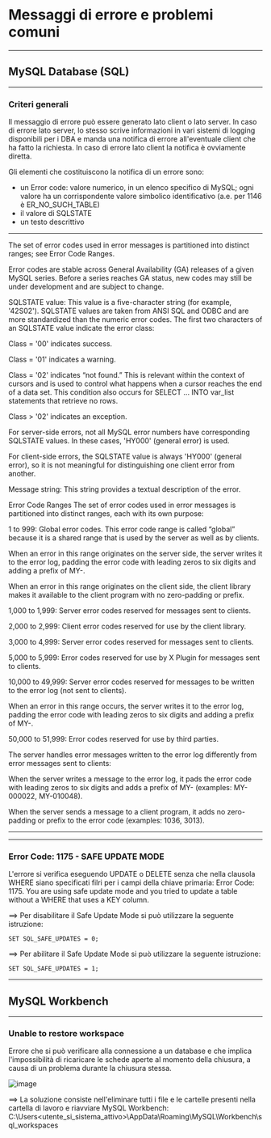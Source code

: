 # Messaggi di errore e problemi comuni

-----------------------------------------------------
## MySQL Database (SQL)

-----------------------------------------------------
### Criteri generali

Il messaggio di errore può essere generato lato client o lato server.
In caso di errore lato server, lo stesso scrive informazioni in vari sistemi di logging disponibili per i DBA e manda una notifica di errore all'eventuale client che ha fatto la richiesta.
In caso di errore lato client la notifica è ovviamente diretta.

Gli elementi che costituiscono la notifica di un errore sono:
- un Error code: valore numerico, in un elenco specifico di MySQL; ogni valore ha un corrispondente valore simbolico identificativo (a.e. per 1146 è ER_NO_SUCH_TABLE)
- il valore di SQLSTATE
- un testo descrittivo
  



***********************************************


The set of error codes used in error messages is partitioned into distinct ranges; see Error Code Ranges.

Error codes are stable across General Availability (GA) releases of a given MySQL series. Before a series reaches GA status, new codes may still be under development and are subject to change.

SQLSTATE value: This value is a five-character string (for example, '42S02'). SQLSTATE values are taken from ANSI SQL and ODBC and are more standardized than the numeric error codes. The first two characters of an SQLSTATE value indicate the error class:

Class = '00' indicates success.

Class = '01' indicates a warning.

Class = '02' indicates “not found.” This is relevant within the context of cursors and is used to control what happens when a cursor reaches the end of a data set. This condition also occurs for SELECT ... INTO var_list statements that retrieve no rows.

Class > '02' indicates an exception.

For server-side errors, not all MySQL error numbers have corresponding SQLSTATE values. In these cases, 'HY000' (general error) is used.

For client-side errors, the SQLSTATE value is always 'HY000' (general error), so it is not meaningful for distinguishing one client error from another.

Message string: This string provides a textual description of the error.

Error Code Ranges
The set of error codes used in error messages is partitioned into distinct ranges, each with its own purpose:

1 to 999: Global error codes. This error code range is called “global” because it is a shared range that is used by the server as well as by clients.

When an error in this range originates on the server side, the server writes it to the error log, padding the error code with leading zeros to six digits and adding a prefix of MY-.

When an error in this range originates on the client side, the client library makes it available to the client program with no zero-padding or prefix.

1,000 to 1,999: Server error codes reserved for messages sent to clients.

2,000 to 2,999: Client error codes reserved for use by the client library.

3,000 to 4,999: Server error codes reserved for messages sent to clients.

5,000 to 5,999: Error codes reserved for use by X Plugin for messages sent to clients.

10,000 to 49,999: Server error codes reserved for messages to be written to the error log (not sent to clients).

When an error in this range occurs, the server writes it to the error log, padding the error code with leading zeros to six digits and adding a prefix of MY-.

50,000 to 51,999: Error codes reserved for use by third parties.

The server handles error messages written to the error log differently from error messages sent to clients:

When the server writes a message to the error log, it pads the error code with leading zeros to six digits and adds a prefix of MY- (examples: MY-000022, MY-010048).

When the server sends a message to a client program, it adds no zero-padding or prefix to the error code (examples: 1036, 3013).











**********************************************


-----------------------------------------------------
### Error Code: 1175 - SAFE UPDATE MODE

L'errore si verifica eseguendo UPDATE o DELETE senza che nella clausola WHERE siano specificati filri per i campi della chiave primaria:
Error Code: 1175. You are using safe update mode and you tried to update a table without a WHERE that uses a KEY column. 

==> Per disabilitare il Safe Update Mode si può utilizzare la seguente istruzione:

    SET SQL_SAFE_UPDATES = 0;

==> Per abilitare il Safe Update Mode si può utilizzare la seguente istruzione:

    SET SQL_SAFE_UPDATES = 1;

 
-----------------------------------------------------
## MySQL Workbench

-----------------------------------------------------
### Unable to restore workspace
Errore che si può verificare alla connessione a un database e che implica l'impossibilità di ricaricare le schede aperte al momento della chiusura, a causa di un problema durante la chiusura stessa.

![image](https://github.com/pmarconcini/DB_MySql_Appunti/assets/82878995/d3a231f1-a1e2-46b5-aaa0-8d924546084a)

==> La soluzione consiste nell'eliminare tutti i file e le cartelle presenti nella cartella di lavoro e riavviare MySQL Workbench:
C:\Users\<utente_si_sistema_attivo>\AppData\Roaming\MySQL\Workbench\sql_workspaces



